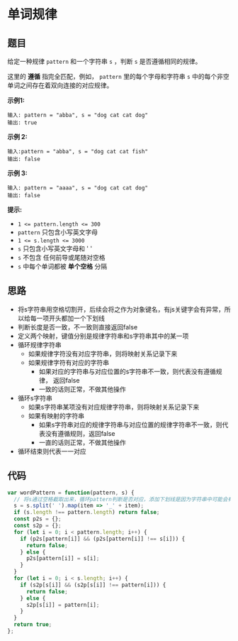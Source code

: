 # 单词规律

## 题目

给定一种规律 `pattern` 和一个字符串 `s` ，判断 `s` 是否遵循相同的规律。

这里的 **遵循** 指完全匹配，例如， `pattern` 里的每个字母和字符串 `s` 中的每个非空单词之间存在着双向连接的对应规律。

**示例1:**

```
输入: pattern = "abba", s = "dog cat cat dog"
输出: true
```

**示例 2:**

```
输入:pattern = "abba", s = "dog cat cat fish"
输出: false
```

**示例 3:**

```
输入: pattern = "aaaa", s = "dog cat cat dog"
输出: false
```

**提示:**

- `1 <= pattern.length <= 300`
- `pattern` 只包含小写英文字母
- `1 <= s.length <= 3000`
- `s` 只包含小写英文字母和 ' '
- `s` 不包含 任何前导或尾随对空格
- `s` 中每个单词都被 **单个空格** 分隔

## 思路

- 将s字符串用空格切割开，后续会将之作为对象键名，有js关键字会有异常，所以给每一项开头都加一个下划线
- 判断长度是否一致，不一致则直接返回false
- 定义两个映射，键值分别是规律字符串和s字符串其中的某一项
- 循环规律字符串
  - 如果规律字符没有对应字符串，则将映射关系记录下来
  - 如果规律字符有对应的字符串
    - 如果对应的字符串与对应位置的s字符串不一致，则代表没有遵循规律， 返回false
    - 一致的话则正常，不做其他操作
- 循环s字符串
  - 如果s字符串某项没有对应规律字符串，则将映射关系记录下来
  - 如果有映射的字符串
    - 如果s字符串对应的规律字符串与对应位置的规律字符串不一致，则代表没有遵循规则，返回false
    - 一直的话则正常，不做其他操作
- 循环结束则代表一一对应

## 代码

```js
var wordPattern = function(pattern, s) {
  // 将s通过空格截取出来，循环pattern判断是否对应，添加下划线是因为字符串中可能会有js关键字，将之作为对象键名会异常
  s = s.split(' ').map(item => '_' + item);
  if (s.length !== pattern.length) return false;
  const p2s = {};
  const s2p = {};
  for (let i = 0; i < pattern.length; i++) {
    if (p2s[pattern[i]] && (p2s[pattern[i]] !== s[i])) {
      return false;
    } else {
      p2s[pattern[i]] = s[i];
    }
  }
  for (let i = 0; i < s.length; i++) {
    if (s2p[s[i]] && (s2p[s[i]] !== pattern[i])) {
      return false;
    } else {
      s2p[s[i]] = pattern[i];
    }
  }
  return true;
};
```
